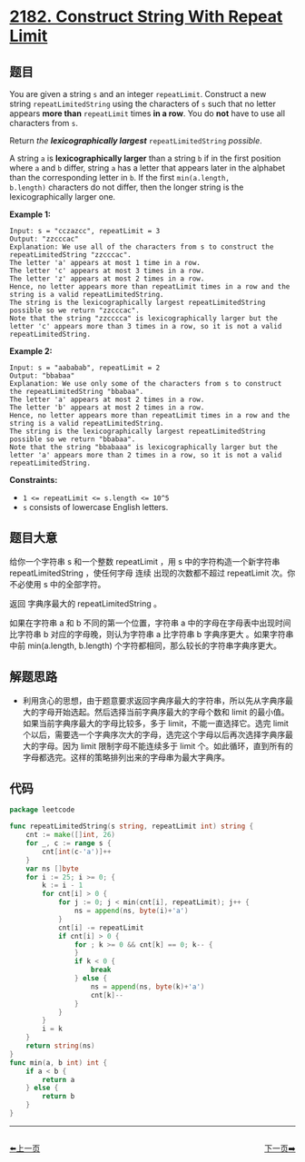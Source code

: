 # [2182. Construct String With Repeat Limit](https://leetcode.com/problems/construct-string-with-repeat-limit/)


## 题目

You are given a string `s` and an integer `repeatLimit`. Construct a new string `repeatLimitedString` using the characters of `s` such that no letter appears **more than** `repeatLimit` times **in a row**. You do **not** have to use all characters from `s`.

Return *the **lexicographically largest*** `repeatLimitedString` *possible*.

A string `a` is **lexicographically larger** than a string `b` if in the first position where `a` and `b` differ, string `a` has a letter that appears later in the alphabet than the corresponding letter in `b`. If the first `min(a.length, b.length)` characters do not differ, then the longer string is the lexicographically larger one.

**Example 1:**

```
Input: s = "cczazcc", repeatLimit = 3
Output: "zzcccac"
Explanation: We use all of the characters from s to construct the repeatLimitedString "zzcccac".
The letter 'a' appears at most 1 time in a row.
The letter 'c' appears at most 3 times in a row.
The letter 'z' appears at most 2 times in a row.
Hence, no letter appears more than repeatLimit times in a row and the string is a valid repeatLimitedString.
The string is the lexicographically largest repeatLimitedString possible so we return "zzcccac".
Note that the string "zzcccca" is lexicographically larger but the letter 'c' appears more than 3 times in a row, so it is not a valid repeatLimitedString.

```

**Example 2:**

```
Input: s = "aababab", repeatLimit = 2
Output: "bbabaa"
Explanation: We use only some of the characters from s to construct the repeatLimitedString "bbabaa".
The letter 'a' appears at most 2 times in a row.
The letter 'b' appears at most 2 times in a row.
Hence, no letter appears more than repeatLimit times in a row and the string is a valid repeatLimitedString.
The string is the lexicographically largest repeatLimitedString possible so we return "bbabaa".
Note that the string "bbabaaa" is lexicographically larger but the letter 'a' appears more than 2 times in a row, so it is not a valid repeatLimitedString.

```

**Constraints:**

- `1 <= repeatLimit <= s.length <= 10^5`
- `s` consists of lowercase English letters.

## 题目大意

给你一个字符串 s 和一个整数 repeatLimit ，用 s 中的字符构造一个新字符串 repeatLimitedString ，使任何字母 连续 出现的次数都不超过 repeatLimit 次。你不必使用 s 中的全部字符。

返回 字典序最大的 repeatLimitedString 。

如果在字符串 a 和 b 不同的第一个位置，字符串 a 中的字母在字母表中出现时间比字符串 b 对应的字母晚，则认为字符串 a 比字符串 b 字典序更大 。如果字符串中前 min(a.length, b.length) 个字符都相同，那么较长的字符串字典序更大。

## 解题思路

- 利用贪心的思想，由于题意要求返回字典序最大的字符串，所以先从字典序最大的字母开始选起。然后选择当前字典序最大的字母个数和 limit 的最小值。如果当前字典序最大的字母比较多，多于 limit，不能一直选择它。选完 limit 个以后，需要选一个字典序次大的字母，选完这个字母以后再次选择字典序最大的字母。因为 limit 限制字母不能连续多于 limit 个。如此循环，直到所有的字母都选完。这样的策略排列出来的字母串为最大字典序。

## 代码

```go
package leetcode

func repeatLimitedString(s string, repeatLimit int) string {
	cnt := make([]int, 26)
	for _, c := range s {
		cnt[int(c-'a')]++
	}
	var ns []byte
	for i := 25; i >= 0; {
		k := i - 1
		for cnt[i] > 0 {
			for j := 0; j < min(cnt[i], repeatLimit); j++ {
				ns = append(ns, byte(i)+'a')
			}
			cnt[i] -= repeatLimit
			if cnt[i] > 0 {
				for ; k >= 0 && cnt[k] == 0; k-- {
				}
				if k < 0 {
					break
				} else {
					ns = append(ns, byte(k)+'a')
					cnt[k]--
				}
			}
		}
		i = k
	}
	return string(ns)
}
func min(a, b int) int {
	if a < b {
		return a
	} else {
		return b
	}
}
```


----------------------------------------------
<div style="display: flex;justify-content: space-between;align-items: center;">
<p><a href="https://books.halfrost.com/leetcode/ChapterFour/2100~2199/2181.Merge-Nodes-in-Between-Zeros/">⬅️上一页</a></p>
<p><a href="https://books.halfrost.com/leetcode/ChapterFour/2100~2199/2183.Count-Array-Pairs-Divisible-by-K/">下一页➡️</a></p>
</div>
